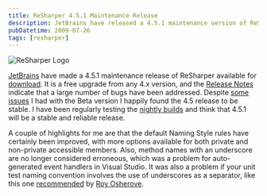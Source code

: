 ```yaml
---
title: ReSharper 4.5.1 Maintenance Release
description: JetBrains have released a 4.5.1 maintenance version of ReSharper which addresses a large number of bugs and has improved default Naming Style rules. This version of ReSharper is free to upgrade from any 4.x version and should be a stable and reliable release.
pubDatetime: 2009-07-26
tags: [resharper]
---
```


![ReSharper Logo](/images/blog/ReSharper-logo.png)

[JetBrains](http://www.jetbrains.com/index.html) have made a 4.5.1 maintenance release of ReSharper available for [download](http://www.jetbrains.com/resharper/download/?rss). It is a free upgrade from any 4.x version, and the [Release Notes](http://www.jetbrains.com/resharper/features/releaseNotes451.html) indicate that a large number of bugs have been addressed. Despite [some issues](http://alexmg.com/post/2009/03/17/JetBrains-ReSharper-45-Beta-Uninstalled.aspx) I had with the Beta version I happily found the 4.5 release to be stable. I have been regularly testing the [nightly builds](http://www.jetbrains.net/confluence/display/ReSharper/ReSharper+4.5+Nightly+Builds) and think that 4.5.1 will be a stable and reliable release.

A couple of highlights for me are that the default Naming Style rules have certainly been improved, with more options available for both private and non-private accessible members. Also, method names with an underscore are no longer considered erroneous, which was a problem for auto-generated event handlers in Visual Studio. It was also a problem if your unit test naming convention involves the use of underscores as a separator, like this one [recommended](http://weblogs.asp.net/rosherove/archive/2005/04/03/TestNamingStandards.aspx) by [Roy Osherove](http://weblogs.asp.net/rosherove/default.aspx).
